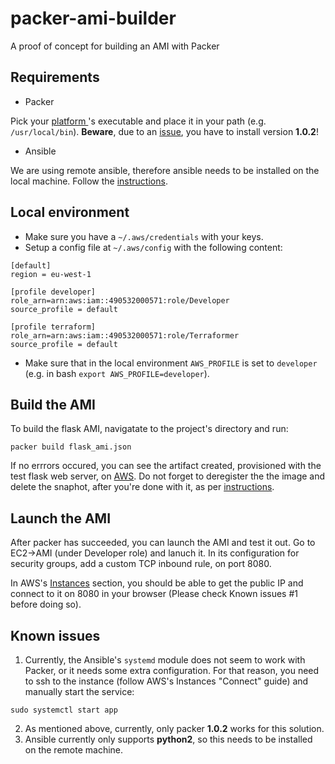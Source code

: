 # packer-ami-builder
A proof of concept for building an AMI with Packer

## Requirements
* Packer

Pick your [platform
](https://www.packer.io/downloads.html "Packer")'s executable and place it in your path (e.g. `/usr/local/bin`).
**Beware**, due to an [issue](https://github.com/hashicorp/packer/issues/5142), you have to install version **1.0.2**!
* Ansible

We are using remote ansible, therefore ansible needs to be installed on the local machine. Follow the [instructions](http://docs.ansible.com/ansible/latest/intro_installation.html "Ansible").

## Local environment
* Make sure you have a `~/.aws/credentials` with your keys.
* Setup a config file at `~/.aws/config` with the following content:
```
[default]
region = eu-west-1

[profile developer]
role_arn=arn:aws:iam::490532000571:role/Developer
source_profile = default

[profile terraform]
role_arn=arn:aws:iam::490532000571:role/Terraformer
source_profile = default
```
* Make sure that in the local environment `AWS_PROFILE` is set to `developer` (e.g. in bash `export AWS_PROFILE=developer`).

## Build the AMI
To build the flask AMI, navigatate to the project's directory and run:

`packer build flask_ami.json`

If no errrors occured, you can see the artifact created, provisioned with the test flask web server, on [AWS](https://eu-west-1.console.aws.amazon.com/ec2/v2/home?region=eu-west-1#Images:sort=name "AWS"). Do not forget to deregister the the image and delete the snaphot, after you're done with it, as per [instructions](https://www.packer.io/intro/getting-started/build-image.html "Packer instructions").

## Launch the AMI
After packer has succeeded, you can launch the AMI and test it out. Go to EC2->AMI (under Developer role) and lanuch it. In its configuration for security groups, add a custom TCP inbound rule, on port 8080. 

In AWS's [Instances](https://eu-west-1.console.aws.amazon.com/ec2/v2/home?region=eu-west-1#Instances:sort=desc:launchTime "Instances") section, you should be able to get the public IP and connect to it on 8080 in your browser (Please check Known issues #1 before doing so). 

## Known issues
1. Currently, the Ansible's `systemd` module does not seem to work with Packer, or it needs some extra configuration. For that reason, you need to ssh to the instance (follow AWS's Instances "Connect" guide) and manually start the service:

`sudo systemctl start app`

2. As mentioned above, currently, only packer **1.0.2** works for this solution.
3. Ansible currently only supports **python2**, so this needs to be installed on the remote machine.
